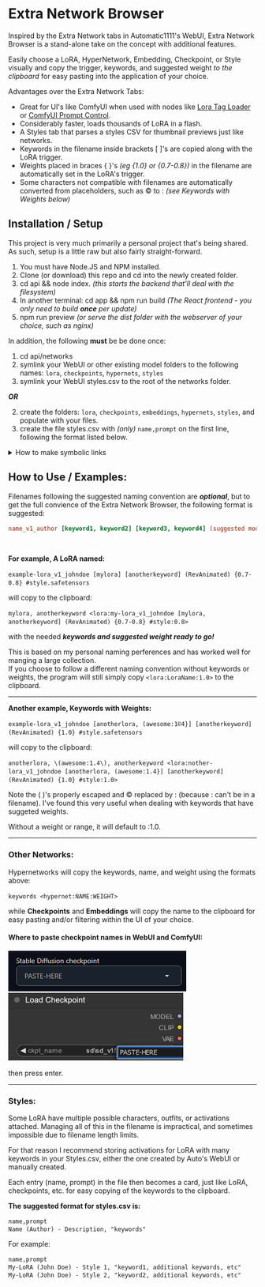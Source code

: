 # Extra Network Browser

Inspired by the Extra Network tabs in Automatic1111's WebUI, Extra Network Browser is a stand-alone take on the concept with additional features.

Easily choose a LoRA, HyperNetwork, Embedding, Checkpoint, or Style visually and copy the trigger, keywords, and suggested weight *to the clipboard* for easy pasting into the application of your choice.

Advantages over the Extra Network Tabs:

* Great for UI's like ComfyUI when used with nodes like [Lora Tag Loader](https://github.com/badjeff/comfyui_lora_tag_loader/) or [ComfyUI Prompt Control](https://github.com/asagi4/comfyui-prompt-control).
* Considerably faster, loads thousands of LoRA in a flash.
* A Styles tab that parses a styles CSV for thumbnail previews just like networks.
* Keywords in the filename inside brackets [ ]'s are copied along with the LoRA trigger.
* Weights placed in braces { }'s *(eg {1.0} or {0.7-0.8})* in the filename are automatically set in the LoRA's trigger.
* Some characters not compatible with filenames are automatically converted from placeholders, such as ©️ to : *(see Keywords with Weights below)*

## Installation / Setup

This project is very much primarily a personal project that's being shared. As such, setup is a little raw but also fairly straight-forward.

1) You must have Node.JS and NPM installed.
2) Clone (or download) this repo and cd into the newly created folder.
3) cd api && node index. *(this starts the backend that'll deal with the filesystem)*
4) In another terminal: cd app && npm run build *(The React frontend - you only need to build **once** per update)*
5) npm run preview *(or serve the dist folder with the webserver of your choice, such as nginx)*

In addition, the following **must** be be done once:

1) cd api/networks
2) symlink your WebUI or other existing model folders to the following names: `lora`, `checkpoints`, `hypernets`, `styles`
3) symlink your WebUI styles.csv to the root of the networks folder.

***OR***

2) create the folders: `lora`, `checkpoints`, `embeddings`, `hypernets`, `styles`, and populate with your files.
3) create the file styles.csv with *(only)* `name,prompt` on the first line, following the format listed below.

<details>

<summary>How to make symbolic links</summary>

Symlinking your existing folders is suggested and can be done as such:

``` bash
# Windows
mklink /d lora C:\webui\models\LoRA
# ... (other folders) ...
mklink styles.csv C:\webui\styles.csv

# Linux:
ln -s ~/webui/models/LoRA lora
# ... (other folders) ...
ln -s ~/webui/styles.csv styles.csv
```
</details>

## How to Use / Examples:

Filenames following the suggested naming convention are ***optional***, but to get the full convience of the Extra Network Browser, the following format is suggested:

``` ini
name_v1_author [keyword1, keyword2] [keyword3, keyword4] (suggested model) {weight1-weight2} #tag1 #tag2.safetensors
```

<br />

**For example, A LoRA named:**

`example-lora_v1_johndoe [mylora] [anotherkeyword] (RevAnimated) {0.7-0.8} #style.safetensors`

will copy to the clipboard:

`mylora, anotherkeyword <lora:my-lora_v1_johndoe [mylora, anotherkeyword] (RevAnimated) {0.7-0.8} #style:0.8>`

with the needed ***keywords and suggested weight ready to go!***

This is based on my personal naming perferences and has worked well for manging a large collection.<br />
If you choose to follow a different naming convention without keywords or weights, the program will still simply copy ```<lora:LoraName:1.0>``` to the clipboard.

---

**Another example, Keywords with Weights:**

`example-lora_v1_johndoe [anotherlora, (awesome:1©️4}] [anotherkeyword] (RevAnimated) {1.0} #style.safetensors`

will copy to the clipboard:

`anotherlora, \(awesome:1.4\), anotherkeyword <lora:nother-lora_v1_johndoe [anotherlora, (awesome:1.4}] [anotherkeyword] (RevAnimated) {1.0} #style:1.0>`

Note the ( )'s properly escaped and ©️ replaced by : (because : can't be in a filename).  I've found this very useful when dealing with keywords that have suggeted weights.

Without a weight or range, it will default to :1.0.

---

### Other Networks:

Hypernetworks will copy the keywords, name, and weight using the formats above:

`keywords <hypernet:NAME:WEIGHT>`

while **Checkpoints** and **Embeddings** will copy the name to the clipboard for easy pasting and/or filtering within the UI of your choice.

#### Where to paste checkpoint names in WebUI and ComfyUI:

![Auto](auto.png) &nbsp;
![Comfy](comfy.png)

then press enter.

---

### Styles:

Some LoRA have multiple possible characters, outfits, or activations attached.  Managing all of this in the filename is impractical, and sometimes impossible due to filename length limits.

For that reason I recommend storing activations for LoRA with many keywords in your Styles.csv, either the one created by Auto's WebUI or manually created.

Each entry (name, prompt) in the file then becomes a card, just like LoRA, checkpoints, etc. for easy copying of the keywords to the clipboard.

**The suggested format for styles.csv is:**

```
name,prompt
Name (Author) - Description, "keywords"
```

For example:

```
name,prompt
My-LoRA (John Doe) - Style 1, "keyword1, additional keywords, etc"
My-LoRA (John Doe) - Style 2, "keyword2, additional keywords, etc"
```